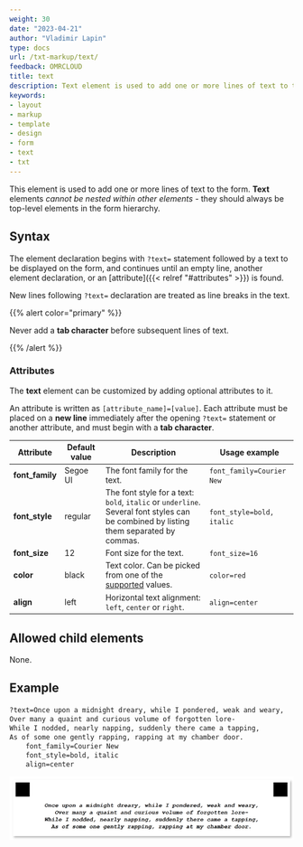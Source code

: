```yaml
---
weight: 30
date: "2023-04-21"
author: "Vladimir Lapin"
type: docs
url: /txt-markup/text/
feedback: OMRCLOUD
title: text
description: Text element is used to add one or more lines of text to the form.
keywords:
- layout
- markup
- template
- design
- form
- text
- txt
---
```


This element is used to add one or more lines of text to the form. **Text** elements _cannot be nested within other elements_ - they should always be top-level elements in the form hierarchy.

## Syntax

The element declaration begins with `?text=` statement followed by a text to be displayed on the form, and continues until an empty line, another element declaration, or an [attribute]({{< relref "#attributes" >}}) is found.

New lines following `?text=` declaration are treated as line breaks in the text.

{{% alert color="primary" %}} 

Never add a **tab character** before subsequent lines of text.

{{% /alert %}}

### Attributes

The **text** element can be customized by adding optional attributes to it.

An attribute is written as `[attribute_name]=[value]`. Each attribute must be placed on a **new line** immediately after the opening `?text=` statement or another attribute, and must begin with a **tab character**.

Attribute | Default value | Description | Usage example
--------- | ------------- | ----------- | -------------
**font_family** | Segoe UI | The font family for the text. | `font_family=Courier New`
**font_style** | regular | The font style for a text: `bold`, `italic` or `underline`.<br />Several font styles can be combined by listing them separated by commas. | `font_style=bold, italic`
**font_size** | 12 | Font size for the text. | `font_size=16`
**color** | black | Text color. Can be picked from one of the [supported](/omr/supported-colors/) values. | `color=red`
**align** | left | Horizontal text alignment: `left`, `center` or `right`. | `align=center`

## Allowed child elements

None.

## **Example**

```
?text=Once upon a midnight dreary, while I pondered, weak and weary,
Over many a quaint and curious volume of forgotten lore-
While I nodded, nearly napping, suddenly there came a tapping,
As of some one gently rapping, rapping at my chamber door.
	font_family=Courier New
	font_style=bold, italic
	align=center
```

![Text](text.png)
